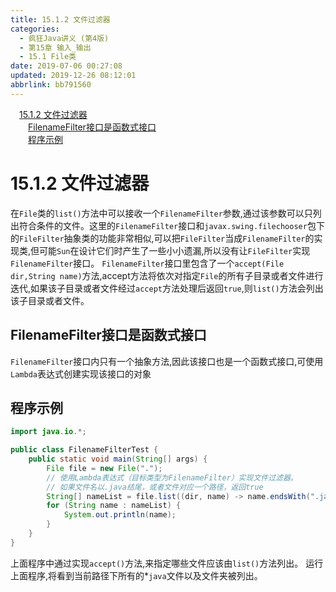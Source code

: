 ```yaml
---
title: 15.1.2 文件过滤器
categories: 
  - 疯狂Java讲义 (第4版)
  - 第15章 输入_输出
  - 15.1 File类
date: 2019-07-06 00:27:08
updated: 2019-12-26 08:12:01
abbrlink: bb791560
---
```

<div id='my_toc'><a href="/JavaReadingNotes/bb791560/#15-1-2-文件过滤器" class="header_1">15.1.2 文件过滤器</a>&nbsp;<br><a href="/JavaReadingNotes/bb791560/#FilenameFilter接口是函数式接口" class="header_2">FilenameFilter接口是函数式接口</a>&nbsp;<br><a href="/JavaReadingNotes/bb791560/#程序示例" class="header_2">程序示例</a>&nbsp;<br></div>
<style>.header_1{margin-left: 1em;}.header_2{margin-left: 2em;}.header_3{margin-left: 3em;}.header_4{margin-left: 4em;}.header_5{margin-left: 5em;}.header_6{margin-left: 6em;}</style>
<!--more-->
<script>if (navigator.platform.search('arm')==-1){document.getElementById('my_toc').style.display = 'none';}var e,p = document.getElementsByTagName('p');while (p.length>0) {e = p[0];e.parentElement.removeChild(e);}</script>

<!--end-->
# 15.1.2 文件过滤器 #
在`File`类的`list()`方法中可以接收一个`FilenameFilter`参数,通过该参数可以只列出符合条件的文件。这里的`FilenameFilter`接口和`javax.swing.filechooser`包下的`FileFilter`抽象类的功能非常相似,可以把`FileFilter`当成`FilenameFilter`的实现类,但可能`Sun`在设计它们时产生了一些小小遗漏,所以没有让`FileFilter`实现`FilenameFilter`接口。
`FilenameFilter`接口里包含了一个`accept(File dir,String name)`方法,accept方法将依次对指定`File`的所有子目录或者文件进行迭代,如果该子目录或者文件经过`accept`方法处理后返回`true`,则`list()`方法会列出该子目录或者文件。
## FilenameFilter接口是函数式接口
`FilenameFilter`接口内只有一个抽象方法,因此该接口也是一个函数式接口,可使用`Lambda`表达式创建实现该接口的对象
## 程序示例
```java
import java.io.*;

public class FilenameFilterTest {
	public static void main(String[] args) {
		File file = new File(".");
		// 使用Lambda表达式（目标类型为FilenameFilter）实现文件过滤器。
		// 如果文件名以.java结尾，或者文件对应一个路径，返回true
		String[] nameList = file.list((dir, name) -> name.endsWith(".java") || new File(name).isDirectory());
		for (String name : nameList) {
			System.out.println(name);
		}
	}
}
```
上面程序中通过实现`accept()`方法,来指定哪些文件应该由`list()`方法列出。
运行上面程序,将看到当前路径下所有的*`java`文件以及文件夹被列出。

